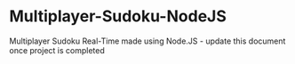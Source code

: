 # Multiplayer-Sudoku-NodeJS

Multiplayer Sudoku Real-Time made using Node.JS - update this document once project is completed
